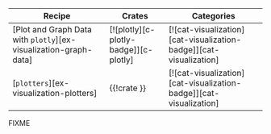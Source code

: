 | Recipe | Crates | Categories |
|--------|--------|------------|
| [Plot and Graph Data with `plotly`][ex-visualization-graph-data] | [![plotly][c-plotly-badge]][c-plotly] | [![cat-visualization][cat-visualization-badge]][cat-visualization] |
| [`plotters`][ex-visualization-plotters] | {{!crate }} | [![cat-visualization][cat-visualization-badge]][cat-visualization] |

<div class="hidden">
FIXME
</div>
